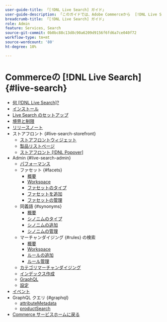 ```yaml
---
user-guide-title: 「[!DNL Live Search] ガイド」
user-guide-description: 「このガイドでは、Adobe Commerceから  [!DNL Live Search]  を使用する詳細な手順を説明します。」
breadcrumb-title: 「[!DNL Live Search] ガイド」
role: Admin
feature: Services, Search
source-git-commit: 0b0bc88c13d8c90a6209d9156f6fd6a7ce040f72
workflow-type: tm+mt
source-wordcount: '80'
ht-degree: 10%

---
```


# Commerceの [!DNL Live Search] {#live-search}

- [何  [!DNL Live Search]?](overview.md)
- [インストール](install.md)
- [Live Search のセットアップ](workspace.md)
- [境界と制限](boundaries-limits.md)
- [リリースノート](release-notes.md)
- ストアフロント {#live-search-storefront}
   - [ストアフロントウィジェット](storefront-widgets.md)
   - [製品リストページ](plp-styling.md)
   - [ストアフロント  [!DNL Popover]](storefront-popover.md)
- Admin {#live-search-admin}
   - [パフォーマンス](performance.md)
   - ファセット {#facets}
      - [概要](facets.md)
      - [Workspace](faceting-workspace.md)
      - [ファセットのタイプ](facets-type.md)
      - [ファセットを追加](facets-add.md)
      - [ファセットの管理](facets-manage.md)
   - 同義語 {#synonyms}
      - [概要](synonyms.md)
      - [シノニムのタイプ](synonyms-type.md)
      - [シノニムの追加](synonyms-add.md)
      - [シノニムの管理](synonyms-manage.md)
   - マーチャンダイジング {#rules} の検索
      - [概要](rules.md)
      - [Workspace](rules-workspace.md)
      - [ルールの追加](rules-add.md)
      - [ルール管理](rules-manage.md)
   - [カテゴリマーチャンダイジング](category-merch.md)
   - [インデックス作成](indexing.md)
   - [GraphQL](graphql.md)
   - [設定](settings.md)
- [イベント](events.md)
- GraphQL クエリ {#graphql}
   - [attributeMetadata](https://developer.adobe.com/commerce/services/graphql/live-search/attribute-metadata/)
   - [productSearch](https://developer.adobe.com/commerce/services/graphql/live-search/product-search/)
- [Commerce サービスホームに戻る ](https://experienceleague.adobe.com/docs/commerce-merchant-services/user-guides/home.html)